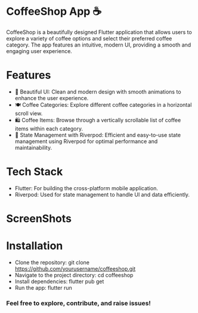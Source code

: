 # CoffeeShop App ☕️
CoffeeShop is a beautifully designed Flutter application that allows users to explore a variety of coffee options and select their preferred coffee category. The app features an intuitive, modern UI, providing a smooth and engaging user experience.

# Features
- 📱 Beautiful UI: Clean and modern design with smooth animations to enhance the user experience.
- 🍽 Coffee Categories: Explore different coffee categories in a horizontal scroll view.
- 🛍 Coffee Items: Browse through a vertically scrollable list of coffee items within each category.
- 🎯 State Management with Riverpod: Efficient and easy-to-use state management using Riverpod for optimal performance and maintainability.

# Tech Stack
- Flutter: For building the cross-platform mobile application.
- Riverpod: Used for state management to handle UI and data efficiently.

# ScreenShots 

# Installation
- Clone the repository: git clone https://github.com/yourusername/coffeeshop.git
- Navigate to the project directory: cd coffeeshop
- Install dependencies: flutter pub get
- Run the app: flutter run
### Feel free to explore, contribute, and raise issues!

